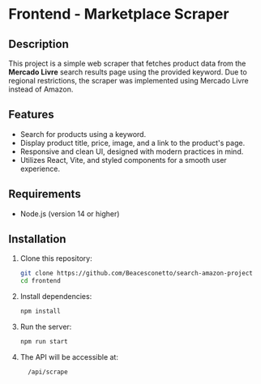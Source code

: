 # Frontend - Marketplace Scraper

## Description
This project is a simple web scraper that fetches product data from the **Mercado Livre** search results page using the provided keyword. Due to regional restrictions, the scraper was implemented using Mercado Livre instead of Amazon.

## Features
- Search for products using a keyword.
- Display product title, price, image, and a link to the product's page.
- Responsive and clean UI, designed with modern practices in mind.
- Utilizes React, Vite, and styled components for a smooth user experience.

## Requirements
- Node.js (version 14 or higher)

## Installation
1. Clone this repository:
   ```bash
   git clone https://github.com/Beacesconetto/search-amazon-project
   cd frontend

2. Install dependencies:
   ```bash
   npm install  

3. Run the server:
   ```bash
   npm run start

4. The API will be accessible at:
   ```bash
     /api/scrape